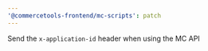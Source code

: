 ```yaml
---
'@commercetools-frontend/mc-scripts': patch
---
```


Send the `x-application-id` header when using the MC API
